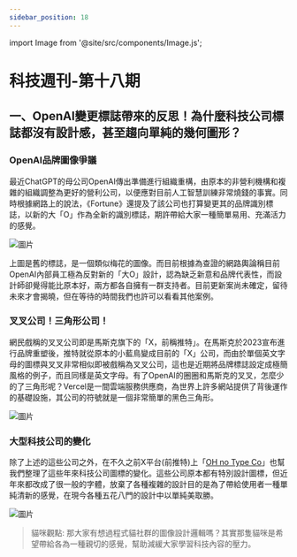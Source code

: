 ```yaml
---
sidebar_position: 18
---
```


import Image from '@site/src/components/Image.js';

# 科技週刊-第十八期

## 一、OpenAI變更標誌帶來的反思！為什麼科技公司標誌都沒有設計感，甚至趨向單純的幾何圖形？

### OpenAI品牌圖像爭議

最近ChatGPT的母公司OpenAI傳出準備進行組織重構，由原本的非營利機構和複雜的組織調整為更好的營利公司，以便應對目前人工智慧訓練非常燒錢的事實。同時根據網路上的說法，《Fortune》還提及了該公司也打算變更其的品牌識別標誌，以新的大「O」作為全新的識別標誌，期許帶給大家一種簡單易用、充滿活力的感覺。

<Image path="/technews/18/1.png" alt="圖片" />

上圖是舊的標誌，是一個類似梅花的圖像。而目前根據為查證的網路輿論稱目前OpenAI內部員工極為反對新的「大O」設計，認為缺乏新意和品牌代表性，而設計師卻覺得能比原本好，兩方都各自擁有一群支持者。目前更新案尚未確定，留待未來才會揭曉，但在等待的時間我們也許可以看看其他案例。

### 叉叉公司！三角形公司！

網民戲稱的叉叉公司即是馬斯克旗下的「X，前稱推特」。在馬斯克於2023宣布進行品牌重塑後，推特就從原本的小藍鳥變成目前的「X」公司，而由於單個英文字母的圖標與叉叉非常相似即被戲稱為叉叉公司，這也是近期將品牌標誌設定成極簡風格的例子，而且同樣是英文字母。有了OpenAI的圈圈和馬斯克的叉叉，怎麼少的了三角形呢？Vercel是一間雲端服務供應商，為世界上許多網站提供了背後運作的基礎設施，其公司的符號就是一個非常簡單的黑色三角形。

<Image path="/technews/18/2.png" alt="圖片" />

### 大型科技公司的變化

除了上述的這些公司之外，在不久之前X平台(前推特)上「[OH no Type Co](https://x.com/OHnoTypeCo/status/963529463353851905)」也幫我們整理了這些年來科技公司圖標的變化。這些公司原本都有特別設計圖標，但近年來都改成了很一般的字體，放棄了各種複雜的設計目的是為了帶給使用者一種單純清新的感覺，在現今各種五花八門的設計中以單純美取勝。

<Image path="/technews/18/3.png" alt="圖片" />

> 貓咪觀點: 
那大家有想過程式貓社群的圖像設計邏輯嗎？其實那隻貓咪是希望帶給各為一種親切的感覺，幫助減緩大家學習科技內容的壓力。
